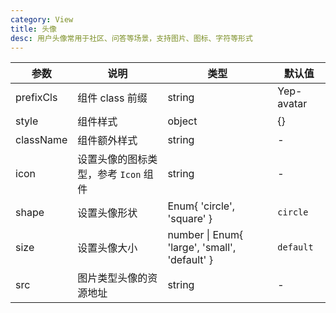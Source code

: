 ```yaml
---
category: View
title: 头像
desc: 用户头像常用于社区、问答等场景，支持图片、图标、字符等形式
---
```


<DEMO>

| 参数      | 说明                                 | 类型                                          | 默认值     |
| --------- | ------------------------------------ | --------------------------------------------- | ---------- |
| prefixCls | 组件 class 前缀                      | string                                        | Yep-avatar |
| style     | 组件样式                             | object                                        | {}         |
| className | 组件额外样式                         | string                                        | -          |
| icon      | 设置头像的图标类型，参考 `Icon` 组件 | string                                        | -          |
| shape     | 设置头像形状                         | Enum{ 'circle', 'square' }                    | `circle`   |
| size      | 设置头像大小                         | number \| Enum{ 'large', 'small', 'default' } | `default`  |
| src       | 图片类型头像的资源地址               | string                                        | -          |
